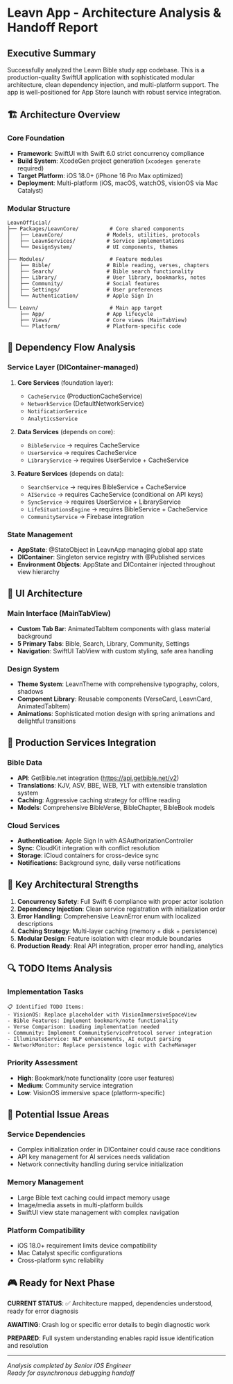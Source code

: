 # Leavn App - Architecture Analysis & Handoff Report

## Executive Summary
Successfully analyzed the Leavn Bible study app codebase. This is a production-quality SwiftUI application with sophisticated modular architecture, clean dependency injection, and multi-platform support. The app is well-positioned for App Store launch with robust service integration.

## 🏗️ Architecture Overview

### Core Foundation
- **Framework**: SwiftUI with Swift 6.0 strict concurrency compliance
- **Build System**: XcodeGen project generation (`xcodegen generate` required)
- **Target Platform**: iOS 18.0+ (iPhone 16 Pro Max optimized)
- **Deployment**: Multi-platform (iOS, macOS, watchOS, visionOS via Mac Catalyst)

### Modular Structure
```
LeavnOfficial/
├── Packages/LeavnCore/          # Core shared components
│   ├── LeavnCore/              # Models, utilities, protocols
│   ├── LeavnServices/          # Service implementations
│   └── DesignSystem/           # UI components, themes
│
├── Modules/                     # Feature modules
│   ├── Bible/                  # Bible reading, verses, chapters
│   ├── Search/                 # Bible search functionality
│   ├── Library/                # User library, bookmarks, notes
│   ├── Community/              # Social features
│   ├── Settings/               # User preferences
│   └── Authentication/         # Apple Sign In
│
└── Leavn/                       # Main app target
    ├── App/                    # App lifecycle
    ├── Views/                  # Core views (MainTabView)
    └── Platform/               # Platform-specific code
```

## 🔄 Dependency Flow Analysis

### Service Layer (DIContainer-managed)
1. **Core Services** (foundation layer):
   - `CacheService` (ProductionCacheService)
   - `NetworkService` (DefaultNetworkService)
   - `NotificationService`
   - `AnalyticsService`

2. **Data Services** (depends on core):
   - `BibleService` → requires CacheService
   - `UserService` → requires CacheService  
   - `LibraryService` → requires UserService + CacheService

3. **Feature Services** (depends on data):
   - `SearchService` → requires BibleService + CacheService
   - `AIService` → requires CacheService (conditional on API keys)
   - `SyncService` → requires UserService + LibraryService
   - `LifeSituationsEngine` → requires BibleService + CacheService
   - `CommunityService` → Firebase integration

### State Management
- **AppState**: @StateObject in LeavnApp managing global app state
- **DIContainer**: Singleton service registry with @Published services
- **Environment Objects**: AppState and DIContainer injected throughout view hierarchy

## 📱 UI Architecture

### Main Interface (MainTabView)
- **Custom Tab Bar**: AnimatedTabItem components with glass material background
- **5 Primary Tabs**: Bible, Search, Library, Community, Settings
- **Navigation**: SwiftUI TabView with custom styling, safe area handling

### Design System
- **Theme System**: LeavnTheme with comprehensive typography, colors, shadows
- **Component Library**: Reusable components (VerseCard, LeavnCard, AnimatedTabItem)
- **Animations**: Sophisticated motion design with spring animations and delightful transitions

## 🔧 Production Services Integration

### Bible Data
- **API**: GetBible.net integration (https://api.getbible.net/v2)
- **Translations**: KJV, ASV, BBE, WEB, YLT with extensible translation system
- **Caching**: Aggressive caching strategy for offline reading
- **Models**: Comprehensive BibleVerse, BibleChapter, BibleBook models

### Cloud Services
- **Authentication**: Apple Sign In with ASAuthorizationController
- **Sync**: CloudKit integration with conflict resolution
- **Storage**: iCloud containers for cross-device sync
- **Notifications**: Background sync, daily verse notifications

## 🎯 Key Architectural Strengths

1. **Concurrency Safety**: Full Swift 6 compliance with proper actor isolation
2. **Dependency Injection**: Clean service registration with initialization order
3. **Error Handling**: Comprehensive LeavnError enum with localized descriptions
4. **Caching Strategy**: Multi-layer caching (memory + disk + persistence)
5. **Modular Design**: Feature isolation with clear module boundaries
6. **Production Ready**: Real API integration, proper error handling, analytics

## 🔍 TODO Items Analysis

### Implementation Tasks
```
📋 Identified TODO Items:
- VisionOS: Replace placeholder with VisionImmersiveSpaceView
- Bible Features: Implement bookmark/note functionality
- Verse Comparison: Loading implementation needed
- Community: Implement CommunityServiceProtocol server integration
- IlluminateService: NLP enhancements, AI output parsing
- NetworkMonitor: Replace persistence logic with CacheManager
```

### Priority Assessment
- **High**: Bookmark/note functionality (core user features)
- **Medium**: Community service integration 
- **Low**: VisionOS immersive space (platform-specific)

## 🚨 Potential Issue Areas

### Service Dependencies
- Complex initialization order in DIContainer could cause race conditions
- API key management for AI services needs validation
- Network connectivity handling during service initialization

### Memory Management  
- Large Bible text caching could impact memory usage
- Image/media assets in multi-platform builds
- SwiftUI view state management with complex navigation

### Platform Compatibility
- iOS 18.0+ requirement limits device compatibility
- Mac Catalyst specific configurations
- Cross-platform sync reliability

## 🎮 Ready for Next Phase

**CURRENT STATUS**: ✅ Architecture mapped, dependencies understood, ready for error diagnosis

**AWAITING**: Crash log or specific error details to begin diagnostic work

**PREPARED**: Full system understanding enables rapid issue identification and resolution

---

*Analysis completed by Senior iOS Engineer*  
*Ready for asynchronous debugging handoff*